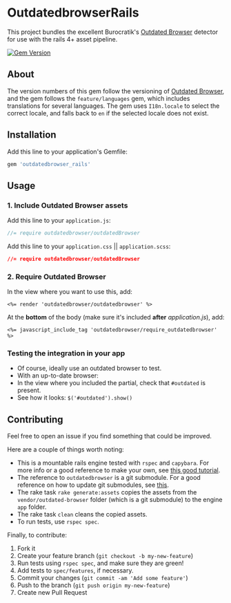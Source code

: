# OutdatedbrowserRails

This project bundles the excellent Burocratik's
[Outdated Browser](https://github.com/burocratik/outdated-browser)
detector for use with the rails 4+ asset pipeline.

[![Gem Version](https://badge.fury.io/rb/outdatedbrowser_rails.svg)](http://badge.fury.io/rb/outdatedbrowser_rails)

## About

The version numbers of this gem follow the versioning of
[Outdated Browser](https://github.com/burocratik/outdated-browser),
and the gem follows the `feature/languages` gem, which includes
translations for several languages. The gem uses `I18n.locale` to select the correct locale, and falls back to `en` if the selected locale does not exist.

## Installation

Add this line to your application's Gemfile:

```ruby
gem 'outdatedbrowser_rails'
```

## Usage

### 1. Include Outdated Browser assets

Add this line to your `application.js`:

```js
//= require outdatedbrowser/outdatedBrowser
```

Add this line to your `application.css` || `application.scss`:

```css
//= require outdatedbrowser/outdatedBrowser
```
### 2. Require Outdated Browser

In the view where you want to use this, add:

```erb
<%= render 'outdatedbrowser/outdatedbrowser' %>
```

At the **bottom** of the body (make sure it's included **after**
_application.js_), add:

```erb
<%= javascript_include_tag 'outdatedbrowser/require_outdatedbrowser' %>
```

### Testing the integration in your app

* Of course, ideally use an outdated browser to test.
* With an up-to-date browser:
 * In the view where you included the partial, check that `#outdated`
   is present.
 * See how it looks: `$('#outdated').show()`

## Contributing

Feel free to open an issue if you find something that could be improved.

Here are a couple of things worth noting:

* This is a mountable rails engine tested with `rspec` and `capybara`.
  For more info or a good reference to make your own, see
  [this good tutorial](http://viget.com/extend/rails-engine-testing-with-rspec-capybara-and-factorygirl).
* The reference to `outdatedbrowser` is a git submodule. For a good
  reference on how to update git submodules, see [this](https://chrisjean.com/git-submodules-adding-using-removing-and-updating/).
* The rake task `rake generate:assets` copies the assets from the
  `vendor/outdated-browser` folder (which is a git submodule) to the
  engine `app` folder.
* The rake task `clean` cleans the copied assets.
* To run tests, use `rspec spec`.

Finally, to contribute:

1. Fork it
2. Create your feature branch (`git checkout -b my-new-feature`)
3. Run tests using `rspec spec`, and make sure they are green!
4. Add tests to `spec/features`, if necessary.
5. Commit your changes (`git commit -am 'Add some feature'`)
6. Push to the branch (`git push origin my-new-feature`)
7. Create new Pull Request
